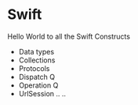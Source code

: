 # Swift
Hello World to all the Swift Constructs
- Data types
- Collections
- Protocols
- Dispatch Q
- Operation Q
- UrlSession
..
..
